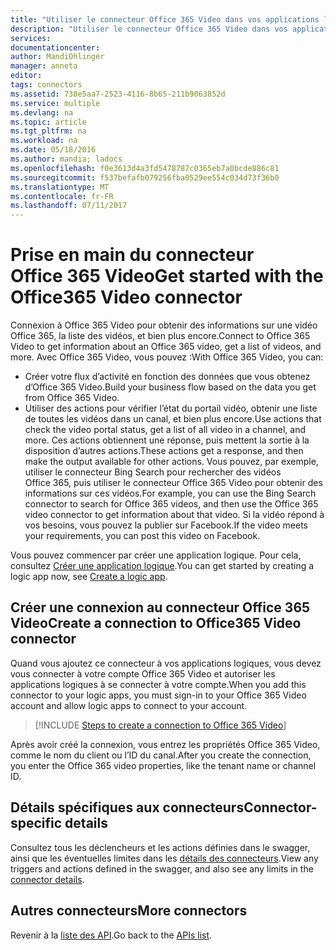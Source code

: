 ```yaml
---
title: "Utiliser le connecteur Office 365 Video dans vos applications logiques | Microsoft Docs"
description: "Utiliser le connecteur Office 365 Video dans vos applications logiques Microsoft Azure App Service"
services: 
documentationcenter: 
author: MandiOhlinger
manager: anneta
editor: 
tags: connectors
ms.assetid: 738e5aa7-2523-4116-8b65-211b9063852d
ms.service: multiple
ms.devlang: na
ms.topic: article
ms.tgt_pltfrm: na
ms.workload: na
ms.date: 05/18/2016
ms.author: mandia; ladocs
ms.openlocfilehash: f0e3613d4a3fd5478787c0365eb7a0bcde886c81
ms.sourcegitcommit: f537befafb079256fba0529ee554c034d73f36b0
ms.translationtype: MT
ms.contentlocale: fr-FR
ms.lasthandoff: 07/11/2017
---
```

# <a name="get-started-with-the-office365-video-connector"></a><span data-ttu-id="97a56-103">Prise en main du connecteur Office 365 Video</span><span class="sxs-lookup"><span data-stu-id="97a56-103">Get started with the Office365 Video connector</span></span>
<span data-ttu-id="97a56-104">Connexion à Office 365 Video pour obtenir des informations sur une vidéo Office 365, la liste des vidéos, et bien plus encore.</span><span class="sxs-lookup"><span data-stu-id="97a56-104">Connect to Office 365 Video to get information about an Office 365 video, get a list of videos, and more.</span></span> <span data-ttu-id="97a56-105">Avec Office 365 Video, vous pouvez :</span><span class="sxs-lookup"><span data-stu-id="97a56-105">With Office 365 Video, you can:</span></span>

* <span data-ttu-id="97a56-106">Créer votre flux d’activité en fonction des données que vous obtenez d’Office 365 Video.</span><span class="sxs-lookup"><span data-stu-id="97a56-106">Build your business flow based on the data you get from Office 365 Video.</span></span> 
* <span data-ttu-id="97a56-107">Utiliser des actions pour vérifier l’état du portail vidéo, obtenir une liste de toutes les vidéos dans un canal, et bien plus encore.</span><span class="sxs-lookup"><span data-stu-id="97a56-107">Use actions that check the video portal status, get a list of all video in a channel, and more.</span></span> <span data-ttu-id="97a56-108">Ces actions obtiennent une réponse, puis mettent la sortie à la disposition d’autres actions.</span><span class="sxs-lookup"><span data-stu-id="97a56-108">These actions get a response, and then make the output available for other actions.</span></span> <span data-ttu-id="97a56-109">Vous pouvez, par exemple, utiliser le connecteur Bing Search pour rechercher des vidéos Office 365, puis utiliser le connecteur Office 365 Video pour obtenir des informations sur ces vidéos.</span><span class="sxs-lookup"><span data-stu-id="97a56-109">For example, you can use the Bing Search connector to search for Office 365 videos, and then use the Office 365 video connector to get information about that video.</span></span> <span data-ttu-id="97a56-110">Si la vidéo répond à vos besoins, vous pouvez la publier sur Facebook.</span><span class="sxs-lookup"><span data-stu-id="97a56-110">If the video meets your requirements, you can post this video on Facebook.</span></span> 

<span data-ttu-id="97a56-111">Vous pouvez commencer par créer une application logique. Pour cela, consultez [Créer une application logique](../logic-apps/logic-apps-create-a-logic-app.md).</span><span class="sxs-lookup"><span data-stu-id="97a56-111">You can get started by creating a logic app now, see [Create a logic app](../logic-apps/logic-apps-create-a-logic-app.md).</span></span>

## <a name="create-a-connection-to-office365-video-connector"></a><span data-ttu-id="97a56-112">Créer une connexion au connecteur Office 365 Video</span><span class="sxs-lookup"><span data-stu-id="97a56-112">Create a connection to Office365 Video connector</span></span>
<span data-ttu-id="97a56-113">Quand vous ajoutez ce connecteur à vos applications logiques, vous devez vous connecter à votre compte Office 365 Video et autoriser les applications logiques à se connecter à votre compte.</span><span class="sxs-lookup"><span data-stu-id="97a56-113">When you add this connector to your logic apps, you must sign-in to your Office 365 Video account and allow logic apps to connect to your account.</span></span>

> [!INCLUDE [Steps to create a connection to Office 365 Video](../../includes/connectors-create-api-office365video.md)]
> 
> 

<span data-ttu-id="97a56-114">Après avoir créé la connexion, vous entrez les propriétés Office 365 Video, comme le nom du client ou l’ID du canal.</span><span class="sxs-lookup"><span data-stu-id="97a56-114">After you create the connection, you enter the Office 365 video properties, like the tenant name or channel ID.</span></span> 


## <a name="connector-specific-details"></a><span data-ttu-id="97a56-115">Détails spécifiques aux connecteurs</span><span class="sxs-lookup"><span data-stu-id="97a56-115">Connector-specific details</span></span>

<span data-ttu-id="97a56-116">Consultez tous les déclencheurs et les actions définies dans le swagger, ainsi que les éventuelles limites dans les [détails des connecteurs](/connectors/office365videoconnector/).</span><span class="sxs-lookup"><span data-stu-id="97a56-116">View any triggers and actions defined in the swagger, and also see any limits in the [connector details](/connectors/office365videoconnector/).</span></span>

## <a name="more-connectors"></a><span data-ttu-id="97a56-117">Autres connecteurs</span><span class="sxs-lookup"><span data-stu-id="97a56-117">More connectors</span></span>
<span data-ttu-id="97a56-118">Revenir à la [liste des API](apis-list.md).</span><span class="sxs-lookup"><span data-stu-id="97a56-118">Go back to the [APIs list](apis-list.md).</span></span>